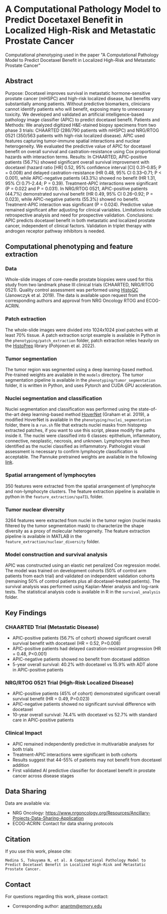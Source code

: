 # A Computational Pathology Model to Predict Docetaxel Benefit in Localized High-Risk and Metastatic Prostate Cancer

Computational phenotyping used in the paper "A Computational Pathology Model to Predict Docetaxel Benefit in Localized High-Risk and Metastatic Prostate Cancer"

## Abstract

Purpose: Docetaxel improves survival in metastatic hormone-sensitive prostate cancer (mHSPC) and high-risk localized disease, but benefits vary substantially among patients. Without predictive biomarkers, clinicians cannot identify patients who will benefit, exposing many to unnecessary toxicity. We developed and validated an artificial intelligence-based pathology image classifier (APIC) to predict docetaxel benefit.
Patients and Methods: We analyzed digitized H&E-stained biopsy specimens from two phase 3 trials: CHAARTED (286/790 patients with mHSPC) and NRG/RTOG 0521 (350/563 patients with high-risk localized disease). APIC used features capturing tumor-immune spatial interactions and nuclear heterogeneity. We evaluated the predictive value of APIC for docetaxel benefit on overall survival and castration-resistance using Cox proportional hazards with interaction terms.
Results: In CHAARTED, APIC-positive patients (56.7%) showed significant overall survival improvement with docetaxel (hazard ratio [HR] 0.52, 95% confidence interval [CI] 0.31–0.85; P = 0.008) and delayed castration-resistance (HR 0.48, 95% CI 0.33–0.71; P < 0.001), while APIC-negative patients (43.3%) showed no benefit (HR 1.31, 95% CI 0.71–2.44; P = 0.39). Treatment-APIC interactions were significant (P = 0.022 and P = 0.031). In NRG/RTOG 0521, APIC-positive patients (44.7%) demonstrated survival benefit (HR 0.49, 95% CI 0.26–0.92; P = 0.023), while APIC-negative patients (55.3%) showed no benefit. Treatment-APIC interaction was significant (P = 0.024). Predictive value remained significant after adjusting for clinical variables. Limitations include retrospective analysis and need for prospective validation.
Conclusions: APIC predicts docetaxel benefit in both metastatic and localized prostate cancer, independent of clinical factors. Validation in triplet therapy with androgen receptor pathway inhibitors is needed.


## Computational phenotyping and feature extraction

### Data

Whole-slide images of core-needle prostate biopsies were used for this study from two landmark phase III clinical trials (CHAARTED, NRG/RTOG 0521). Quality control assessment was performed using [HistoQC](https://github.com/choosehappy/HistoQC) (Janowczyk et al. 2019). The data is available upon request from the corresponding authors and approval from NRG Oncology RTOG and ECOG-ACRIN.

### Patch extraction

The whole-slide images were divided into 1024x1024 pixel patches with at least 70% tissue. A patch extraction script example is available in Python in the `phenotyping/patch_extraction` folder, patch extraction relies heavily on the [HistoPrep](https://github.com/jopo666/HistoPrep) library (Pohjonen et al. 2022).

### Tumor segmentation

The tumor region was segmented using a deep learning-based method. Pre-trained weights are available in the `models` directory. The tumor segmentation pipeline is available in the `phenotyping/tumor_segmentation` folder, it is written in Python, and uses Pytorch and CUDA GPU acceleration.

### Nuclei segmentation and classification

Nuclei segmentation and classification was performed using the state-of-the-art deep learning-based method [HoverNet](https://github.com/vqdang/hover_net) (Graham et al. 2019), a modified HoverNet is available in the `phenotyping/nuclei_segmentation` folder, there is a `run.sh` file that extracts nuclei masks from histoprep extracted patches, if you want to use this script, please modify the paths inside it. The nuclei were classified into 6 classes: epithelium, inflammatory, connective, neoplastic, necrosis, and unknown. Lymphocytes are then identified as the nuclei classified as inflammatory. Pathologist visual assessment is necessary to confirm lymphocyte classification is acceptable. The Pannuke pretrained weights are available in the following [link](https://drive.google.com/file/d/1SbSArI3KOOWHxRlxnjchO7_MbWzB4lNR/view?usp=sharing).

### Spatial arrangement of lymphocytes

350 features were extracted from the spatial arrangement of lymphocyte and non-lymphocyte clusters. The feature extraction pipeline is available in python in the `feature_extraction/spaTIL` folder.

### Tumor nuclear diversity

3264 features were extracted from nuclei in the tumor region (nuclei masks filtered by the tumor segmentation mask) to characterize the shape diversity as a proxy of molecular heterogeneity. The feature extraction pipeline is available in MATLAB in the `feature_extraction/nuclear_diversity` folder.

### Model construction and survival analysis

APIC was constructed using an elastic net penalized Cox regression model. The model was trained on development cohorts (50% of control arm patients from each trial) and validated on independent validation cohorts (remaining 50% of control patients plus all docetaxel-treated patients). The survival analysis was performed using Kaplan-Meier analysis and log-rank tests. The statistical analysis code is available in R in the `survival_analysis` folder.

## Key Findings

### CHAARTED Trial (Metastatic Disease)
- APIC-positive patients (56.7% of cohort) showed significant overall survival benefit with docetaxel (HR = 0.52, P=0.008)
- APIC-positive patients had delayed castration-resistant progression (HR = 0.48, P<0.001)
- APIC-negative patients showed no benefit from docetaxel addition
- 5-year overall survival: 40.2% with docetaxel vs 15.9% with ADT alone in APIC-positive patients

### NRG/RTOG 0521 Trial (High-Risk Localized Disease)
- APIC-positive patients (45% of cohort) demonstrated significant overall survival benefit (HR = 0.49, P=0.023)
- APIC-negative patients showed no significant survival difference with docetaxel
- 10-year overall survival: 74.4% with docetaxel vs 52.7% with standard care in APIC-positive patients

### Clinical Impact
- APIC remained independently predictive in multivariable analyses for both trials
- Treatment-APIC interactions were significant in both cohorts
- Results suggest that 44-55% of patients may not benefit from docetaxel addition
- First validated AI predictive classifier for docetaxel benefit in prostate cancer across disease stages

## Data Sharing

Data are available via:
- NRG Oncology: https://www.nrgoncology.org/Resources/Ancillary-Projects-Data-Sharing-Application
- ECOG-ACRIN: Contact for data sharing protocols

## Citation

If you use this work, please cite:
```
Medina S, Tokuyama N, et al. A Computational Pathology Model to Predict Docetaxel Benefit in Localized High-Risk and Metastatic Prostate Cancer.
```

## Contact

For questions regarding this work, please contact:
- Corresponding author: anantm@emory.edu
